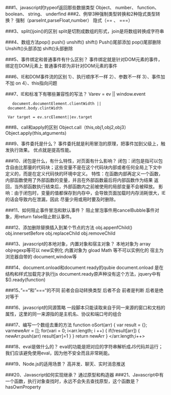 ###1、javascript的typeof返回那些数据类型
    Object、 number、 function、 boolean、 string、 underfind
###2、例举3种强制类型转换和2种隐式类型转换？
    强制（parseInt,parseFloat,number）
    隐式（== 、 ===）
    
###3、split()join()的区别
     split是切割成数组的形式，join是将数组转换成字符串
  
###4、数组方法pop() push() unshift() shift()
      Push()尾部添加 pop()尾部删除
      Unshift()头部添加 shift()头部删除
      
###5、事件绑定和普通事件有什么区别？
     事件绑定就是针对DOM元素的事件，绑定在DOM元素上
     普通事件即为非针对DOM元素的事件
     
###6、IE和DOM事件流的区别
     1）、执行顺序不一样
     2）、参数不一样
     3）、事件加不加 on
     4）、this指向问题
     
###7、IE和标准下有哪些兼容性的写法？
     Varev = ev || window.event
     
       document.documentElement.clientWidth ||
     document.body.clintWidth
     
     Var target = ev.srcElement||ev.target
     
###8、call和apply的区别
     Object.call（this,obj1,obj2,obj3）
     Object.apply(this,atguments)
     
###9、事件委托是什么？
     事件委托就是利用冒泡的原理，把事件加到父级上，触发执行效果。
     优点就是提高性能。
     
###10、闭包是什么，有什么特性，对页面有什么影响？
      闭包：闭包是指可以包含自由比那量的代码块；这些变量不是在这个代码块内部或者任何全局上下文中
      定义的，而是在定义代码快的环境中定义。
      特性：在函数内部再定义一个函数，内部函数使用了外部函数的变量，并且在外部函数最后将内部函数作为结果
           返回，当外部函数执行结束后，外部函数内之前被使用的局部变量不会被释放。
      影响：由于闭包时，变量的值都保存到内存中，会导致页面加载时内存消耗很大，IE的话会导致内在泄漏，因此
           尽量少用或用时要及时删除。
           
###11、如何阻止事件冒泡和默认事件？
     阻止冒泡事件用cancelBubble事件对象，用return false阻止默认事件。
     
###12、添加删除替换插入到某个节点的方法
    obj.appenfChild()
    obj.innersetBefore
    obj.replaceChild
    obj.removeChild

###13、javascript的本地对象，内置对象和宿主对象？
      本地对象为 array objregexp等可以 new实例化
      内置对象为 gload Math 等不可以实例化的
      宿主为浏览器自带的 document,window等
      
###14、document.onload和document ready的qubie
     document.onload 是在结构和样式加载完才执行js
     document.ready原声种没有这个方法，jquery中有$().ready(function)
     
###15、”==“和”===“的不同
      前者会自动转换类型 后者不会
      前者是判断 后者是绝对等于
      
###16、javascript的同源策略
     一段脚本只能读取来自于同一来源的窗口和文档的属性，这里的同一来源指的是主机名、协议和端口号的组合
     
###17、编写一个数组去重的方法
     function oSort(arr)
     {
     var result = {};
     varneweArr = [];
     for(vari = 0; i<arr.length; i ++)
     {
     if(!result[arr])
     {
     newArr.push(arr)
     result[arr]=1
     }
     }
     return newArr
     }
     </arr.length;i++>
     
###18、eval是做什么的？
      eval的功能是把对应的字符串解析成JS代码并运行；我们应该避免使用eval，因为他不安全而且非常耗能。
      
###19、Node.js的适用场景？
      高并发、聊天、实时消息推送
      
###20、Javascript如何实现继承？
       通过原型和构造器
###21、Javascript中有一个函数，执行对象查找时，永远不会失去查找原型，这个函数是？
       hasOwnProperty
     
